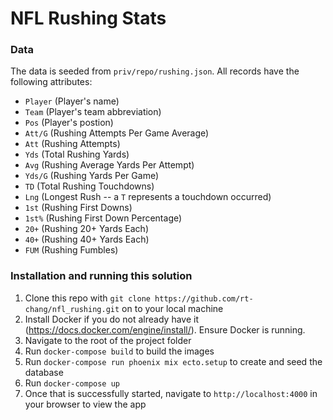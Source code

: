 # NFL Rushing Stats

### Data
The data is seeded from `priv/repo/rushing.json`. All records have the following attributes:
* `Player` (Player's name)
* `Team` (Player's team abbreviation)
* `Pos` (Player's postion)
* `Att/G` (Rushing Attempts Per Game Average)
* `Att` (Rushing Attempts)
* `Yds` (Total Rushing Yards)
* `Avg` (Rushing Average Yards Per Attempt)
* `Yds/G` (Rushing Yards Per Game)
* `TD` (Total Rushing Touchdowns)
* `Lng` (Longest Rush -- a `T` represents a touchdown occurred)
* `1st` (Rushing First Downs)
* `1st%` (Rushing First Down Percentage)
* `20+` (Rushing 20+ Yards Each)
* `40+` (Rushing 40+ Yards Each)
* `FUM` (Rushing Fumbles)

### Installation and running this solution
1. Clone this repo with `git clone https://github.com/rt-chang/nfl_rushing.git` on to your local machine
2. Install Docker if you do not already have it (https://docs.docker.com/engine/install/). Ensure Docker is running.
3. Navigate to the root of the project folder
4. Run `docker-compose build` to build the images
5. Run `docker-compose run phoenix mix ecto.setup` to create and seed the database
6. Run `docker-compose up`
7. Once that is successfully started, navigate to `http://localhost:4000` in your browser to view the app
